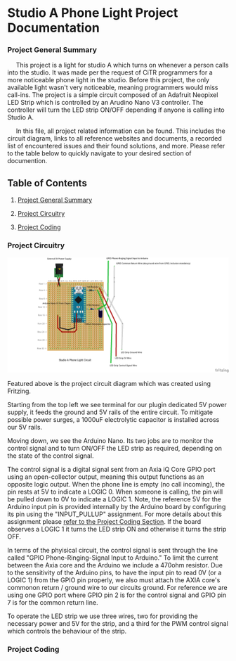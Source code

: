 # Studio A Phone Light Project Documentation

### Project General Summary

[//]: # (Comment: &nbsp featured below is for spacing purposes)

&nbsp;&nbsp;&nbsp;&nbsp; This project is a light for studio A which turns on whenever a person calls into the studio. It was made per the request of CiTR programmers for a more noticeable phone light in the studio. Before this project, the only available light wasn't very noticeable, meaning programmers would miss call-ins. The project is a simple circuit composed of an Adafruit Neopixel LED Strip which is controlled by an Arudino Nano V3 controller. The controller will turn the LED strip ON/OFF depending if anyone is calling into Studio A.

&nbsp;&nbsp;&nbsp;&nbsp; In this file, all project related information can be found. This includes the circuit diagram, links to all reference websites and documents, a recorded list of encountered issues and their found solutions, and more. Please refer to the table below to quickly navigate to your desired section of documention. 

    
## Table of Contents

1) [Project General Summary](##project-general-summary)

2) [Project Circuitry](##project-circuitry)

3) [Project Coding](##project-coding)


### Project Circuitry

![alt text](https://github.com/CiTR/Other/blob/master/Projects/Studio%20A%20Phone%20Ringing%20Light/Phone_Light_Project_Circuit_Diagram.png "Project Circuit Diagram")

Featured above is the project circuit diagram which was created using Fritzing.

Starting from the top left we see terminal for our plugin dedicated 5V power supply, it feeds the ground and 5V rails of the entire circuit. To mitigate possible power surges, a 1000uF electrolytic capacitor is installed across our 5V rails.  

Moving down, we see the Arduino Nano. Its two jobs are to monitor the control signal and to turn ON/OFF the LED strip as required, depending on the state of the control signal. 

The control signal is a digital signal sent from an Axia iQ Core GPIO port using an open-collector output, meaning this output functions as an opposite logic output. When the phone line is empty (no call incoming), the pin rests at 5V to indicate a LOGIC 0. When someone is calling, the pin will be pulled down to 0V to indicate a LOGIC 1. Note, the reference 5V for the Arduino input pin is provided internally by the Arduino board by configuring its pin using the "INPUT_PULLUP" assignment. For more details about this assignment please [refer to the Project Coding Section](##project-coding). If the board observes a LOGIC 1 it turns the LED strip ON and otherwise it turns the strip OFF. 

In terms of the phyisical circuit, the control signal is sent through the line called "GPIO Phone-Ringing-Signal Input to Arduino." To limit the current between the Axia core and the Arduino we include a 470ohm resistor. Due to the sensitivity of the Arduino pins, to have the input pin to read 0V (or a LOGIC 1) from the GPIO pin properly, we also must attach the AXIA core's commonon return / ground wire to our circuits ground. For reference we are using one GPIO port where GPIO pin 2 is for the control signal and GPIO pin 7 is for the common return line.

To operate the LED strip we use three wires, two for providing the necessary power and 5V for the strip, and a third for the PWM control signal which controls the behaviour of the strip.  




### Project Coding
